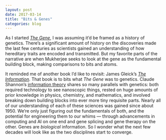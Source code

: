 ```yaml
---
layout: post
date: 2017-03-14
title: "Bits & Genes"
categories: blog
---
```


As I started  _[The Gene](https://www.goodreads.com/book/show/27276428-the-gene)_, I was assuming it’d be framed as a history of genetics. There’s a significant amount of history on the discoveries made the last few centuries as scientists gained an understanding of how hereditary traits are encoded and transmitted. But my favorite parts of the narrative are when Mukherjee seeks to look at the gene as the fundamental building block, making comparisons to bits and atoms.

It reminded me of another book I’d like to revisit: James Gleick’s _[The Information](https://www.goodreads.com/book/show/8701960-the-information)_. That book is to bits what _The Gene_ was to genetics. Claude Shannon’s [information theory](https://en.wikipedia.org/wiki/Information_theory) shares so many parallels with genetics: both required technology to see nanoscopic things, rested on huge amounts of prior knowledge in physics, chemistry, and mathematics, and involved breaking down building blocks into ever more tiny requisite parts. Nearly all of our understanding of each of these sciences was gained since about 1950. We’re only just figuring out the fundamentals of both, and the potential for engineering them to our whims — through advancements in computing and AI on one end and gene splicing and gene therapy on the other. Genes are _biological_ information. So I wonder what the next few decades will look like as the two disciplines start to converge.
